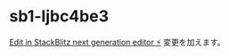 # sb1-ljbc4be3

[Edit in StackBlitz next generation editor ⚡️](https://stackblitz.com/~/github.com/sumireschool/sb1-ljbc4be3)
変更を加えます。
